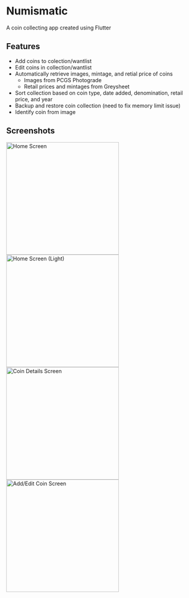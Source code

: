 # Numismatic

A coin collecting app created using Flutter

## Features
* Add coins to colection/wantlist
* Edit coins in collection/wantlist
* Automatically retrieve images, mintage, and retial price of coins
  * Images from PCGS Photograde
  * Retail prices and mintages from Greysheet
* Sort collection based on coin type, date added, denomination, retail price, and year
* Backup and restore coin collection (need to fix memory limit issue)
* Identify coin from image

## Screenshots
<img src="https://i.imgur.com/CpmEs5B.png" alt="Home Screen" width="300"> <img src="https://i.imgur.com/NPhPnGs.png" alt="Home Screen (Light)" width="300"> <img src="https://i.imgur.com/PMSCZiq.png" alt="Coin Details Screen" width="300"> <img src="https://i.imgur.com/LfPhw1j.png" alt="Add/Edit Coin Screen" width="300">
